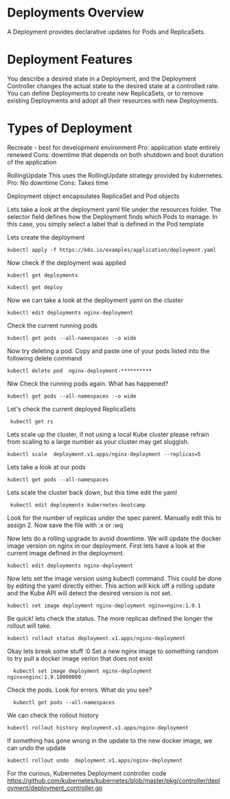 # Deployments Overview
A Deployment provides declarative updates for Pods and ReplicaSets.


# Deployment Features
You describe a desired state in a Deployment, and the Deployment Controller changes the actual state to the desired state at a controlled rate. 
You can define Deployments to create new ReplicaSets, or to remove existing Deployments and adopt all their resources with new Deployments.

# Types of Deployment

Recreate - best for development environment
Pro:
application state entirely renewed
Cons:
downtime that depends on both shutdown and boot duration of the application

RollingUpdate
This uses the RollingUpdate strategy provided by kubernetes.   
Pro:
No downtime
Cons:
Takes time


Deployment object encapsulates ReplicaSet and Pod objects
<insert image>

Lets take a look at the deployment yaml file under the resources folder.
The selector field defines how the Deployment finds which Pods to manage. In this case, you simply select a label that is defined in the Pod template

Lets create the deployment

    kubectl apply -f https://k8s.io/examples/application/deployment.yaml

Now check if the deployment was applied

    kubectl get deployments
    
    kubectl get deploy
       
Now we can take a look at the deployment yaml on the cluster

    kubectl edit deployments nginx-deployment

Check the current running pods
    
    kubectl get pods --all-namespaces  -o wide
 
Now try deleting a pod. Copy and paste one of your pods listed into the following delete command

    kubectl delete pod  nginx-deployment-**********
 
Niw Check the running pods again. What has happened?
    
    kubectl get pods --all-namespaces  -o wide

Let's check the current deployed ReplicaSets

     kubectl get rs
   
Lets scale up the cluster, if not using a local Kube cluster please refrain from scaling to a large number as your cluster may get sluggish. 

    kubectl scale  deployment.v1.apps/nginx-deployment --replicas=5
    
Lets take a look at our pods 

    kubectl get pods --all-namespaces
    
Lets scale the cluster back down, but this time edit the yaml
 
     kubectl edit deployments kubernetes-bootcamp

Look for the number of replicas under the spec parent. Manually edit this to assign 2. Now save the file with :x or :wq 

Now lets do a rolling upgrade to avoid downtime. We will update the docker image version on nginx in our deployment. First lets have a look at the current image defined in the deployment. 

    kubectl edit deployments nginx-deployment

Now lets set the image version using kubectl command. This could be done by editing the yaml directly either. 
This action will kick off a rolling update and the Kube API will detect the desired version is not set.

    kubectl set image deployment nginx-deployment nginx=nginx:1.9.1

Be quick!  lets check the status. The more replicas defined the longer the rollout will take. 

    kubectl rollout status deployment.v1.apps/nginx-deployment

Okay lets break some stuff :0 
Set a new nginx image to something random to try pull a docker image verion that does not exist 

      kubectl set image deployment nginx-deployment nginx=nginx:1.9.10000000

Check the pods. Look for errors. What do you see?

      kubectl get pods --all-namespaces
    
We can check the rollout history 

    kubectl rollout history deployment.v1.apps/nginx-deployment

If something has gone wrong in the update to the new docker image, we can undo the update
     
    kubectl rollout undo  deployment.v1.apps/nginx-deployment 
  

For the curious, Kubernetes Deployment controller code
https://github.com/kubernetes/kubernetes/blob/master/pkg/controller/deployment/deployment_controller.go
 
 
 
 